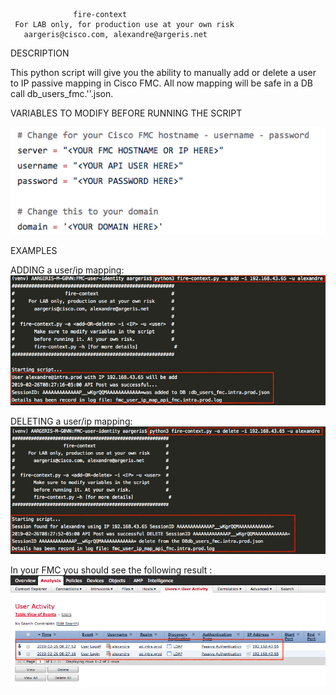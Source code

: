 
                  fire-context                          
     For LAB only, for production use at your own risk      
       aargeris@cisco.com, alexandre@argeris.net        
  
  DESCRIPTION
  
  This python script will give you the ability to manually add or delete a user to IP passive mapping in Cisco FMC. All now mapping will    be safe in a DB call db_users_fmc.'<YOUR-DOMAIN-NAME>'.json. 
  
  VARIABLES TO MODIFY BEFORE RUNNING THE SCRIPT
  
![image](https://github.com/tekgourou/Cisco-FMC-API-user-context/blob/master/screenshot-variables-to-change.png)  

  EXAMPLES
  
  ADDING a user/ip mapping:
![image](https://github.com/tekgourou/Cisco-FMC-API-user-context/blob/master/screenshot-fire-context-add-user-mapping.png)

  DELETING a user/ip mapping:
![image](https://github.com/tekgourou/Cisco-FMC-API-user-context/blob/master/screenshot-fire-context-delete-user-mapping.png)
  
  In your FMC you should see the following result :
![image](https://github.com/tekgourou/Cisco-FMC-API-user-context/blob/master/screenshot-FMC.png)
